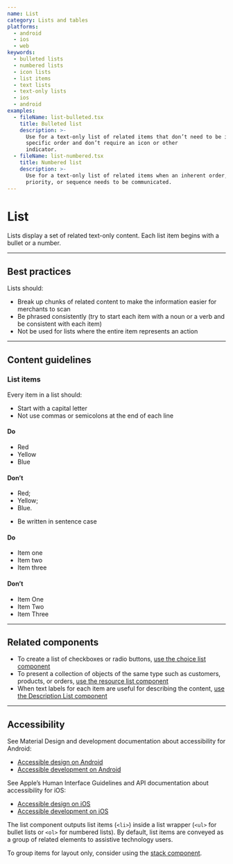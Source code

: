 ```yaml
---
name: List
category: Lists and tables
platforms:
  - android
  - ios
  - web
keywords:
  - bulleted lists
  - numbered lists
  - icon lists
  - list items
  - text lists
  - text-only lists
  - ios
  - android
examples:
  - fileName: list-bulleted.tsx
    title: Bulleted list
    description: >-
      Use for a text-only list of related items that don’t need to be in a
      specific order and don’t require an icon or other
      indicator.
  - fileName: list-numbered.tsx
    title: Numbered list
    description: >-
      Use for a text-only list of related items when an inherent order,
      priority, or sequence needs to be communicated.
---
```


# List

Lists display a set of related text-only content. Each list item begins with a bullet or a number.

---

## Best practices

Lists should:

- Break up chunks of related content to make the information easier for
  merchants to scan
- Be phrased consistently (try to start each item with a noun or a
  verb and be consistent with each item)
- Not be used for lists where the entire item represents an action

---

## Content guidelines

### List items

Every item in a list should:

- Start with a capital letter
- Not use commas or semicolons at the end of each line

<!-- usagelist -->

#### Do

- Red
- Yellow
- Blue

#### Don’t

- Red;
- Yellow;
- Blue.

<!-- end -->

- Be written in sentence case

<!-- usagelist -->

#### Do

- Item one
- Item two
- Item three

#### Don’t

- Item One
- Item Two
- Item Three

<!-- end -->

---

## Related components

- To create a list of checkboxes or radio buttons, [use the choice list component](https://polaris.shopify.com/components/forms/choice-list)
- To present a collection of objects of the same type such as customers, products, or orders, [use the resource list component](https://polaris.shopify.com/components/lists-and-tables/resource-list)
- When text labels for each item are useful for describing the content, [use the Description List component](https://polaris.shopify.com/components/lists-and-tables/description-list)

---

## Accessibility

<!-- content-for: android -->

See Material Design and development documentation about accessibility for Android:

- [Accessible design on Android](https://material.io/design/usability/accessibility.html)
- [Accessible development on Android](https://developer.android.com/guide/topics/ui/accessibility/)

<!-- /content-for -->

<!-- content-for: ios -->

See Apple’s Human Interface Guidelines and API documentation about accessibility for iOS:

- [Accessible design on iOS](https://developer.apple.com/design/human-interface-guidelines/ios/app-architecture/accessibility/)
- [Accessible development on iOS](https://developer.apple.com/accessibility/ios/)

<!-- /content-for -->

<!-- content-for: web -->

The list component outputs list items (`<li>`) inside a list wrapper (`<ul>` for bullet lists or `<ol>` for numbered lists). By default, list items are conveyed as a group of related elements to assistive technology users.

To group items for layout only, consider using the [stack component](https://polaris.shopify.com/components/structure/stack).

<!-- /content-for -->

